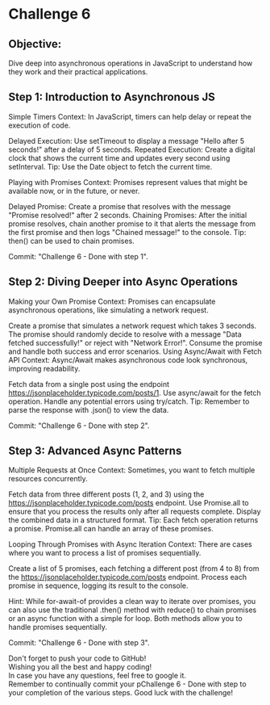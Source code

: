 # Challenge 6

## Objective:

Dive deep into asynchronous operations in JavaScript to understand how they work and their practical applications.

## Step 1: Introduction to Asynchronous JS

Simple Timers
Context: In JavaScript, timers can help delay or repeat the execution of code.

Delayed Execution: Use setTimeout to display a message "Hello after 5 seconds!" after a delay of 5 seconds.
Repeated Execution: Create a digital clock that shows the current time and updates every second using setInterval.
Tip: Use the Date object to fetch the current time.

Playing with Promises
Context: Promises represent values that might be available now, or in the future, or never.

Delayed Promise: Create a promise that resolves with the message "Promise resolved!" after 2 seconds.
Chaining Promises: After the initial promise resolves, chain another promise to it that alerts the message from the first promise and then logs "Chained message!" to the console.
Tip: then() can be used to chain promises.

Commit: "Challenge 6 - Done with step 1".

## Step 2: Diving Deeper into Async Operations

Making your Own Promise
Context: Promises can encapsulate asynchronous operations, like simulating a network request.

Create a promise that simulates a network request which takes 3 seconds.
The promise should randomly decide to resolve with a message "Data fetched successfully!" or reject with "Network Error!".
Consume the promise and handle both success and error scenarios.
Using Async/Await with Fetch API
Context: Async/Await makes asynchronous code look synchronous, improving readability.

Fetch data from a single post using the endpoint https://jsonplaceholder.typicode.com/posts/1.
Use async/await for the fetch operation.
Handle any potential errors using try/catch.
Tip: Remember to parse the response with .json() to view the data.

Commit: "Challenge 6 - Done with step 2".

## Step 3: Advanced Async Patterns

Multiple Requests at Once
Context: Sometimes, you want to fetch multiple resources concurrently.

Fetch data from three different posts (1, 2, and 3) using the https://jsonplaceholder.typicode.com/posts endpoint.
Use Promise.all to ensure that you process the results only after all requests complete.
Display the combined data in a structured format.
Tip: Each fetch operation returns a promise. Promise.all can handle an array of these promises.

Looping Through Promises with Async Iteration
Context: There are cases where you want to process a list of promises sequentially.

Create a list of 5 promises, each fetching a different post (from 4 to 8) from the https://jsonplaceholder.typicode.com/posts endpoint.
Process each promise in sequence, logging its result to the console.

Hint: While for-await-of provides a clean way to iterate over promises, you can also use the traditional .then() method with reduce() to chain promises or an async function with a simple for loop. Both methods allow you to handle promises sequentially.

Commit: "Challenge 6 - Done with step 3".

Don't forget to push your code to GitHub!<br>
Wishing you all the best and happy coding!<br>
In case you have any questions, feel free to google it.<br>
Remember to continually commit your pChallenge 6 - Done with step to your completion of the various steps. Good luck with the challenge!
